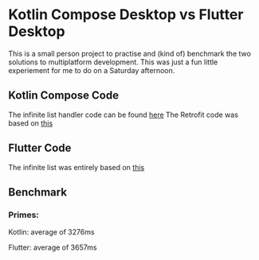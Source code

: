 # Kotlin Compose Desktop vs Flutter Desktop

This is a small person project to practise and (kind of) benchmark the two solutions to multiplatform development. This was just a fun little experiement for me to do on a Saturday afternoon.

## Kotlin Compose Code

The infinite list handler code can be found [here](https://dev.to/luismierez/infinite-lazycolumn-in-jetpack-compose-44a4)
The Retrofit code was based on [this](https://dev.to/theimpulson/making-get-requests-with-retrofit2-on-android-using-kotlin-4e4c)

## Flutter Code

The infinite list was entirely based on [this](https://bloclibrary.dev/#/flutterinfinitelisttutorial)

## Benchmark

### Primes:

Kotlin: average of 3276ms

Flutter: average of 3657ms